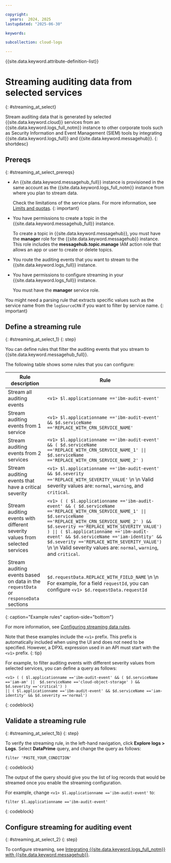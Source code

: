 ```yaml
---

copyright:
  years:  2024, 2025
lastupdated: "2025-06-30"

keywords:

subcollection: cloud-logs

---
```


{{site.data.keyword.attribute-definition-list}}

# Streaming auditing data from selected services
{: #streaming_at_select}

Stream auditing data that is generated by selected {{site.data.keyword.cloud}} services from an {{site.data.keyword.logs_full_notm}} instance to other corporate tools such as Security Information and Event Management (SIEM) tools by integrating {{site.data.keyword.logs_full}} and {{site.data.keyword.messagehub}}.
{: shortdesc}



## Prereqs
{: #streaming_at_select_prereqs}

- An {{site.data.keyword.messagehub_full}} instance is provisioned in the same account as the {{site.data.keyword.logs_full_notm}} instance from where you plan to stream data.

    Check the limitations of the service plans. For more information, see [Limits and quotas](/docs/EventStreams?topic=EventStreams-kafka_quotas).
    {: important}

- You have permissions to create a topic in the {{site.data.keyword.messagehub_full}} instance.

    To create a topic in {{site.data.keyword.messagehub}}, you must have the **manager** role for the {{site.data.keyword.messagehub}} instance. This role includes the **messagehub.topic.manage** IAM action role that allows an app or user to create or delete topics.

- You route the auditing events that you want to stream to the {{site.data.keyword.logs_full}} instance.

- You have permissions to configure streaming in your {{site.data.keyword.logs_full}} instance.

    You must have the **manager** service role.

You might need a parsing rule that extracts specific values such as the service name from the `logSourceCRN` if you want to filter by service name. 
{: important}

## Define a streaming rule
{: #streaming_at_select_1}
{: step}

You can define rules that filter the auditing events that you stream to {{site.data.keyword.messagehub_full}}.


The following table shows some rules that you can configure:

| Rule description | Rule |
|------------------|------|
| Stream all auditing events | `<v1> $l.applicationname =='ibm-audit-event'` |
| Stream auditing events from 1 service | `<v1> $l.applicationname =='ibm-audit-event' && $d.serviceName =='REPLACE_WITH_CRN_SERVICE_NAME'` |
| Stream auditing events from 2 services | `<v1> $l.applicationname =='ibm-audit-event' && ( $d.serviceName =='REPLACE_WITH_CRN_SERVICE_NAME_1' \|\| $d.serviceName =='REPLACE_WITH_CRN_SERVICE_NAME_2' )` |
| Stream auditing events that have a critical severity | `<v1> $l.applicationname =='ibm-audit-event' && $d.severity =='REPLACE_WITH_SEVERITY_VALUE'`  \n  \n Valid severity values are: `normal`, `warning`, and `critical`. |
| Stream auditing events with different severity values from selected services | `<v1> ( ( $l.applicationname =='ibm-audit-event' && ( $d.serviceName =='REPLACE_WITH_CRN_SERVICE_NAME_1' \|\|  $d.serviceName =='REPLACE_WITH_CRN_SERVICE_NAME_2' ) && $d.severity =='REPLACE_WITH_SEVERITY_VALUE') ) \|\| ( $l.applicationname =='ibm-audit-event' && $d.serviceName =='iam-identity' && $d.severity =='REPLACE_WITH_SEVERITY_VALUE')`   \n  \n Valid severity values are: `normal`, `warning`, and `critical`.|
| Stream auditing events based on data in the `requestData` or `responseData` sections | `$d.requestData.REPLACE_WITH_FIELD_NAME`  \n  \n For example, for a field `requestId`, you can configure `<v1> $d.requestData.requestId` |
{: caption="Example rules" caption-side="bottom"}

For more information, see [Configuring streaming data rules](/docs/cloud-logs?topic=cloud-logs-streaming_rules).

Note that these examples include the `<v1>` prefix. This prefix is automatically included when using the UI and does not need to be specified. However, a DPXL expression used in an API must start with the `<v1>` prefix.
{: tip}


For example, to filter auditing events with different severity values from selected services, you can define a query as follows:

```text
<v1> ( ( $l.applicationname =='ibm-audit-event' && ( $d.serviceName =='iam-am' ||  $d.serviceName =='cloud-object-storage' ) && $d.severity =='critical') )
|| ( $l.applicationname =='ibm-audit-event' && $d.serviceName =='iam-identity' && $d.severity =='normal')
```
{: codeblock}


## Validate a streaming rule
{: #streaming_at_select_1b}
{: step}

To verify the streaming rule, in the left-hand navigation, click **Explore logs > Logs**. Select **DataPrime** query, and change the query as follows:


```text
filter 'PASTE_YOUR_CONDITION'
```
{: codeblock}

The output of the query should give you the list of log records that would be streamed once you enable the streaming configuration.

For example, change `<v1> $l.applicationname =='ibm-audit-event'` to:

```text
filter $l.applicationname =='ibm-audit-event'
```
{: codeblock}



## Configure streaming for auditing event
{: #streaming_at_select_2}
{: step}

To configure streaming, see [Integrating {{site.data.keyword.logs_full_notm}} with {{site.data.keyword.messagehub}}](/docs/cloud-logs?topic=cloud-logs-streaming-config).
